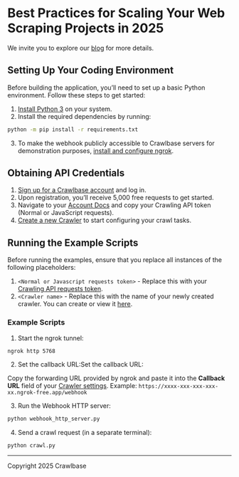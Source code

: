 # Best Practices for Scaling Your Web Scraping Projects in 2025

We invite you to explore our [blog](https://crawlbase.com/blog/best-practices-for-scaling-your-web-scraping-projects/) for more details.

## Setting Up Your Coding Environment

Before building the application, you’ll need to set up a basic Python environment. Follow these steps to get started:

1. [Install Python 3](https://kinsta.com/knowledgebase/install-python/#how-to-install-python) on your system.
2. Install the required dependencies by running: 

```bash
python -m pip install -r requirements.txt
```

3. To make the webhook publicly accessible to Crawlbase servers for demonstration purposes, [install and configure ngrok](https://ngrok.com/docs/getting-started/).

## Obtaining API Credentials

1. [Sign up for a Crawlbase account](https://crawlbase.com/signup) and log in.
2. Upon registration, you’ll receive 5,000 free requests to get started.
3. Navigate to your [Account Docs](https://crawlbase.com/dashboard/account/docs) and copy your Crawling API token (Normal or JavaScript requests).
4. [Create a new Crawler](https://crawlbase.com/dashboard/crawler/new) to start configuring your crawl tasks.

## Running the Example Scripts

Before running the examples, ensure that you replace all instances of the following placeholders:

1. `<Normal or Javascript requests token>` - Replace this with your [Crawling API requests token](https://crawlbase.com/dashboard/account/docs).
2. `<Crawler name>` - Replace this with the name of your newly created crawler. You can create or view it [here](https://crawlbase.com/dashboard/crawler/crawlers).

### Example Scripts

1. Start the ngrok tunnel:

```bash
ngrok http 5768
```

2. Set the callback URL:Set the callback URL:

Copy the forwarding URL provided by ngrok and paste it into the **Callback URL** field of your [Crawler settings](https://crawlbase.com/dashboard/crawler/crawlers).
Example:
`https://xxxx-xxx-xxx-xxx-xx.ngrok-free.app/webhook`

3. Run the Webhook HTTP server:

```bash
python webhook_http_server.py
```

4. Send a crawl request (in a separate terminal):

```bash
python crawl.py
```
---

Copyright 2025 Crawlbase
